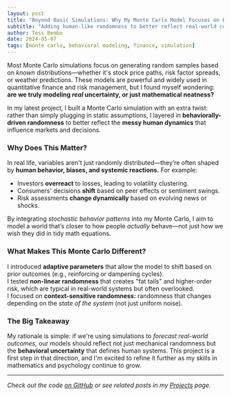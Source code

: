 ```yaml
---
layout: post
title: "Beyond Basic Simulations: Why My Monte Carlo Model Focuses on Behavioral Uncertainty"
subtitle: "Adding human-like randomness to better reflect real-world complexity"
author: Tess Bembo
date: 2024-05-07
tags: [monte carlo, behavioral modeling, finance, simulation]
---
```


Most Monte Carlo simulations focus on generating random samples based on *known* distributions—whether it's stock price paths, risk factor spreads, or weather predictions. These models are powerful and widely used in quantitative finance and risk management, but I found myself wondering: **are we truly modeling *real* uncertainty, or just mathematical neatness?**

In my latest project, I built a Monte Carlo simulation with an extra twist: rather than simply plugging in static assumptions, I layered in **behaviorally-driven randomness** to better reflect the **messy human dynamics** that influence markets and decisions.

### Why Does This Matter?

In real life, variables aren't just randomly distributed—they’re often shaped by **human behavior, biases, and systemic reactions.** For example:

- Investors **overreact** to losses, leading to volatility clustering.  
- Consumers' decisions **shift** based on peer effects or sentiment swings.  
- Risk assessments **change dynamically** based on evolving news or shocks.

By integrating *stochastic behavior patterns* into my Monte Carlo, I aim to model a world that’s closer to how people *actually* behave—not just how we wish they did in tidy math equations.

### What Makes This Monte Carlo Different?

 I introduced **adaptive parameters** that allow the model to shift based on prior outcomes (e.g., reinforcing or dampening cycles).  
 I tested **non-linear randomness** that creates "fat tails" and higher-order risk, which are typical in real-world systems but often overlooked.  
 I focused on **context-sensitive randomness:** randomness that changes depending on the *state of the system* (not just uniform noise).

### The Big Takeaway

My rationale is simple: if we're using simulations to *forecast real-world outcomes,* our models should reflect not just mechanical randomness but the **behavioral uncertainty** that defines human systems. This project is a first step in that direction, and I'm excited to refine it further as my skills in mathematics and psychology continue to grow.

---

*Check out the code [on GitHub](https://github.com/yourrepo) or see related posts in my [Projects](/projects) page.*
